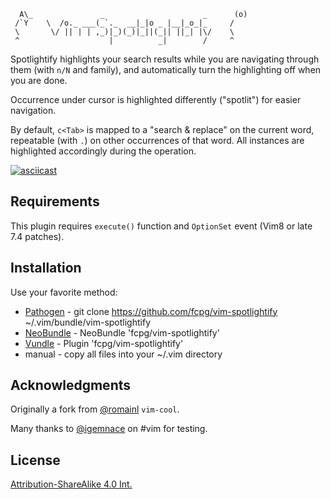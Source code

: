 ```
  A\_               _                      _      (o)
 /`Y    \  /o._ ___(_`._  __|_|o _ |__|_o_|_     /   
 \       \/ || | | ,_)|_)(_)|_||(_|| ||_| |\/    \   
 ^                    |          _|        /     ^   
```

Spotlightify highlights your search results while you are navigating through
them (with `n/N` and family), and automatically turn the highlighting off when
you are done.

Occurrence under cursor is highlighted differently ("spotlit") for easier
navigation.

By default, `c<Tab>` is mapped to a "search & replace" on the current word,
repeatable (with `.`) on other occurrences of that word. All instances are
highlighted accordingly during the operation.

[![asciicast](https://asciinema.org/a/p3LppffoDc7kT9xEKOrk9izv6.png)](https://asciinema.org/a/p3LppffoDc7kT9xEKOrk9izv6)

Requirements
-------------
This plugin requires `execute()` function and `OptionSet` event 
(Vim8 or late 7.4 patches).

Installation
-------------
Use your favorite method:
*  [Pathogen][1] - git clone https://github.com/fcpg/vim-spotlightify ~/.vim/bundle/vim-spotlightify
*  [NeoBundle][2] - NeoBundle 'fcpg/vim-spotlightify'
*  [Vundle][3] - Plugin 'fcpg/vim-spotlightify'
*  manual - copy all files into your ~/.vim directory

Acknowledgments
----------------
Originally a fork from [@romainl](https://github.com/romainl) `vim-cool`.

Many thanks to [@igemnace](https://github.com/igemnace) on #vim for testing.

License
--------
[Attribution-ShareAlike 4.0 Int.](https://creativecommons.org/licenses/by-sa/4.0/)

[1]: https://github.com/tpope/vim-pathogen
[2]: https://github.com/Shougo/neobundle.vim
[3]: https://github.com/gmarik/vundle
